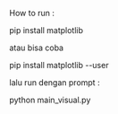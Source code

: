 How to run : 

pip install matplotlib

atau bisa coba

pip install matplotlib --user

lalu run dengan prompt : 

python main_visual.py
